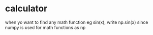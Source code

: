 # calculator
when yo want to find any math function eg sin(x), write np.sin(x) since numpy is used for math functions as np
